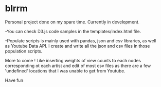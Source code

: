 # blrrm



Personal project done on my spare time. Currently in development. 

-You can check D3.js code samples in the templates/index.html file. 

-Populate scripts is mainly used with pandas, json and csv libraries, as well as Youtube Data API.
I create and write all the json and csv files in those population scripts.

More to come ! Like inserting weights of view counts to each nodes corresponding ot each artist and edit of most csv files as there are a few 'undefined' locations that I was unable to get from Youtube.

Have fun
